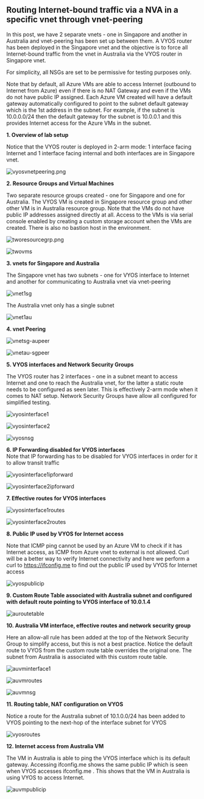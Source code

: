 ## Routing Internet-bound traffic via a NVA in a specific vnet through vnet-peering

In this post, we have 2 separate vnets - one in Singapore and another in Australia and vnet-peering has been set up between them. A VYOS router has been deployed in the Singapore vnet and the objective is to force all Internet-bound traffic from the vnet in Australia via the VYOS router in Singapore vnet. 

For simplicity, all NSGs are set to be permissive for testing purposes only.

Note that by default, all Azure VMs are able to access Internet (outbound to Internet from Azure) even if there is no NAT Gateway and even if the VMs do not have public IP assigned. Each Azure VM created will have a default gateway automatically configured to point to the subnet default gateway which is the 1st address in the subnet. For example, if the subnet is 10.0.0.0/24 then the default gateway for the subnet is 10.0.0.1 and this provides Internet access for the Azure VMs in the subnet.


**1. Overview of lab setup**

Notice that the VYOS router is deployed in 2-arm mode: 1 interface facing Internet and 1 interface facing internal and both interfaces are in Singapore vnet.

![vyosvnetpeering.png](https://github.com/chianw/chianw/blob/main/vyosvnetpeering.png)

**2. Resource Groups and Virtual Machines**

Two separate resource groups created - one for Singapore and one for Australia. The VYOS VM is created in Singapore resource group and other other VM is in Australia resource group. Note that the VMs do not have public IP addresses assigned directly at all. Access to the VMs is via serial console enabled by creating a custom storage account when the VMs are created. There is also no bastion host in the environment.

![tworesourcegrp.png](https://github.com/chianw/chianw/blob/main/tworesourcegrp.png)

![twovms](https://github.com/chianw/chianw/blob/main/twovms.png)


**3. vnets for Singapore and Australia**

The Singapore vnet has two subnets - one for VYOS interface to Internet and another for communicating to Australia vnet via vnet-peering

![vnet1sg](https://github.com/chianw/chianw/blob/main/vnet1sg.png)

The Australia vnet only has a single subnet

![vnet1au](https://github.com/chianw/chianw/blob/main/vnet1au.png)


**4. vnet Peering**

![vnetsg-aupeer](https://github.com/chianw/chianw/blob/main/vnetsg-aupeer.png)

![vnetau-sgpeer](https://github.com/chianw/chianw/blob/main/vnetau-sgpeer.png)


**5. VYOS interfaces and Network Security Groups**

The VYOS router has 2 interfaces - one in a subnet meant to access Internet and one to reach the Australia vnet, for the latter a static route needs to be configured as seen later. This is effectively 2-arm mode when it comes to NAT setup. Network Security Groups have allow all configured for simplified testing. 

![vyosinterface1](https://github.com/chianw/chianw/blob/main/vyosinterface1.png)

![vyosinterface2](https://github.com/chianw/chianw/blob/main/vyosinterface2.png)

![vyosnsg](https://github.com/chianw/chianw/blob/main/vyosnsg.png)


**6. IP Forwarding disabled for VYOS interfaces**  
Note that IP forwarding has to be disabled for VYOS interfaces in order for it to allow transit traffic

![vyosinterface1ipforward](https://github.com/chianw/chianw/blob/main/vyosinterface1ipforward.png)

![vyosinterface2ipforward](https://github.com/chianw/chianw/blob/main/vyosinterface2ipforward.png)

**7. Effective routes for VYOS interfaces**  

![vyosinterface1routes](https://github.com/chianw/chianw/blob/main/vyosinterface1routes.png)

![vyosinterface2routes](https://github.com/chianw/chianw/blob/main/vyosinterface2routes.png)

**8. Public IP used by VYOS for Internet access**  

Note that ICMP ping cannot be used by an Azure VM to check if it has Internet access, as ICMP from Azure vnet to external is not allowed. Curl will be a better way to verify Internet connectivity and here we perform a curl to https://ifconfig.me to find out the public IP used by VYOS for Internet access

![vyospublicip](https://github.com/chianw/chianw/blob/main/vyospublicip.png)

**9. Custom Route Table associated with Australia subnet and configured with default route pointing to VYOS interface of 10.0.1.4** 

![auroutetable](https://github.com/chianw/chianw/blob/main/auroutetable.png)

**10. Australia VM interface, effective routes and network security group**  

Here an allow-all rule has been added at the top of the Network Security Group to simplify access, but this is not a best practice. Notice the default route to VYOS from the custom route table overrides the original one. The subnet from Australia is associated with this custom route table.

![auvminterface1](https://github.com/chianw/chianw/blob/main/auvminterface1.png)

![auvmroutes](https://github.com/chianw/chianw/blob/main/auvmroutes.png)

![auvmnsg](https://github.com/chianw/chianw/blob/main/auvmnsg.png)


**11. Routing table, NAT configuration on VYOS**  

Notice a route for the Australia subnet of 10.1.0.0/24 has been added to VYOS pointing to the next-hop of the interface subnet for VYOS

![vyosroutes](https://github.com/chianw/chianw/blob/main/vyosroutes.png)


**12. Internet access from Australia VM**  

The VM in Australia is able to ping the VYOS interface which is its default gateway. Accessing ifconfig.me shows the same public IP which is seen when VYOS accesses ifconfig.me . This shows that the VM in Australia is using VYOS to access Internet.

![auvmpublicip](https://github.com/chianw/chianw/blob/main/auvmpublicip.png)


